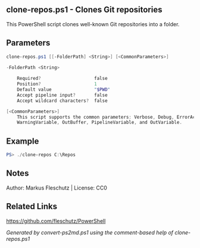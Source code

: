 ## clone-repos.ps1 - Clones Git repositories

This PowerShell script clones well-known Git repositories into a folder.

## Parameters
```powershell
clone-repos.ps1 [[-FolderPath] <String>] [<CommonParameters>]

-FolderPath <String>
    
    Required?                    false
    Position?                    1
    Default value                "$PWD"
    Accept pipeline input?       false
    Accept wildcard characters?  false

[<CommonParameters>]
    This script supports the common parameters: Verbose, Debug, ErrorAction, ErrorVariable, WarningAction, 
    WarningVariable, OutBuffer, PipelineVariable, and OutVariable.
```

## Example
```powershell
PS> ./clone-repos C:\Repos

```

## Notes
Author: Markus Fleschutz | License: CC0

## Related Links
https://github.com/fleschutz/PowerShell

*Generated by convert-ps2md.ps1 using the comment-based help of clone-repos.ps1*
